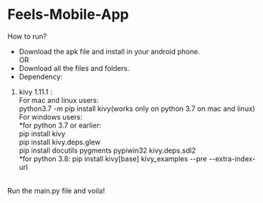 # Feels-Mobile-App
How to run?
* Download the apk file and install in your android phone.<br />
                          OR
* Download all the files and folders.
* Dependency:<br />
1) kivy 1.11.1 :<br />
  For mac and linux users:<br /> 
    python3.7 -m pip install kivy(works only on python 3.7 on mac and linux)<br />
  For windows users:<br />
    *for python 3.7 or earlier:<br /> pip install kivy<br />
                                     pip install kivy.deps.glew<br />
                                     pip install docutils pygments pypiwin32 kivy.deps.sdl2<br />
    *for python 3.8: pip install kivy[base] kivy_examples --pre --extra-index-url<br />
<br />
Run the main.py file and voila!
